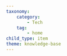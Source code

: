 ```yaml
---
taxonomy:
    category:
        - Tech
    tag:
        - home
child_type: item
theme: knowledge-base
---
```


